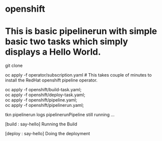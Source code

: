 # openshift
# This is basic pipelinerun with simple basic two tasks which simply displays a Hello World.

git clone 

oc apply -f operator/subscription.yaml	# This takes couple of minutes to install the RedHat openshift pipeline operator.

oc apply -f openshift/build-task.yaml; \
oc apply -f openshift/deploy-task.yaml; \
oc apply -f openshift/pipeline.yaml; \
oc apply -f openshift/pipelinerun.yaml;

tkn pipelinerun logs pipelinerunPipeline still running ...

[build : say-hello] Running the Build

[deploy : say-hello] Doing the deployment
